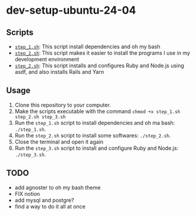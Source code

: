 # dev-setup-ubuntu-24-04

## Scripts
- [`step_1.sh`](step_1.sh): This script install dependencies and oh my bash
- [`step_2.sh`](step_2.sh): This script makes it easier to install the programs I use in my development environment
- [`step_2.sh`](step_2.sh): This script installs and configures Ruby and Node.js using asdf, and also installs Rails and Yarn

## Usage
1. Clone this repository to your computer.
2. Make the scripts executable with the command `chmod +x step_1.sh step_2.sh step_3.sh`
3. Run the `step_1.sh` script to install dependencies and oh ma bash: `./step_1.sh`.
4. Run the `step_2.sh` script to install some softwares: `./step_2.sh`.
5. Close the terminal and open it again
6. Run the `step_3.sh` script to install and configure Ruby and Node.js: `./step_3.sh`.

## TODO
- add agnoster to oh my bash theme
- FIX notion
- add mysql and postgre?
- find a way to do it all at once